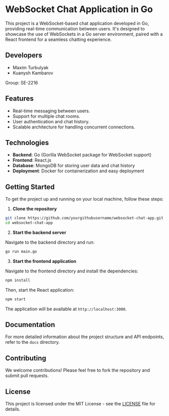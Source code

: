 # WebSocket Chat Application in Go

This project is a WebSocket-based chat application developed in Go, providing real-time communication between users. It's designed to showcase the use of WebSockets in a Go server environment, paired with a React frontend for a seamless chatting experience.

## Developers

- Maxim Turbulyak
- Kuanysh Kambarov

Group: SE-2216

## Features

- Real-time messaging between users.
- Support for multiple chat rooms.
- User authentication and chat history.
- Scalable architecture for handling concurrent connections.

## Technologies

- **Backend**: Go (Gorilla WebSocket package for WebSocket support)
- **Frontend**: React.js
- **Database**: MongoDB for storing user data and chat history
- **Deployment**: Docker for containerization and easy deployment

## Getting Started

To get the project up and running on your local machine, follow these steps:

1. **Clone the repository**

```bash
git clone https://github.com/yourgithubusername/websocket-chat-app.git
cd websocket-chat-app
```

2. **Start the backend server**

Navigate to the backend directory and run:

```bash
go run main.go
```

3. **Start the frontend application**

Navigate to the frontend directory and install the dependencies:

```bash
npm install
```

Then, start the React application:

```bash
npm start
```

The application will be available at `http://localhost:3000`.

## Documentation

For more detailed information about the project structure and API endpoints, refer to the `docs` directory.

## Contributing

We welcome contributions! Please feel free to fork the repository and submit pull requests.

## License

This project is licensed under the MIT License - see the [LICENSE](LICENSE) file for details.
